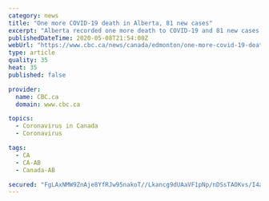 ```yaml
---
category: news
title: "One more COVID-19 death in Alberta, 81 new cases"
excerpt: "Alberta recorded one more death to COVID-19 and 81 new cases, Chief Medical Officer of Health Dr. Deena Hinshaw said Friday."
publishedDateTime: 2020-05-08T21:54:00Z
webUrl: "https://www.cbc.ca/news/canada/edmonton/one-more-covid-19-death-in-alberta-81-new-cases-1.5561570"
type: article
quality: 35
heat: 35
published: false

provider:
  name: CBC.ca
  domain: www.cbc.ca

topics:
  - Coronavirus in Canada
  - Coronavirus

tags:
  - CA
  - CA-AB
  - Canada-AB

secured: "FgLAxNMW9ZnAje8YfRJw95nakoT//Lkancg9dUAaVF1pNp/nDSsTAOKvs/I4a1EId8ogNFJJ/44ccitjgd3xBdVaDZYrjbhQTCpNptaz4MLDhZZrwqfzrdK8uNkHLe6IRaeAJiBxWcltn6o9wyQOFAbUZe3UsDROIesP6oLhKBFu/bXwK1KeRKn1mAfvQyxKLduGAFKnO/hVWwqpxg7YH1x56EsuIcOIpmBGt+7uR9QpQBreWpd0SIjRDd+LsX045VCdqMujGV9dr/Vfdpp10oh7b6IwKB0lE1IC8cTGBft1taBUrQr2HzeggS+KW1X8QHBCfqgIpLn9d+Gbo4hwxl81292ki/MxCm6q83mKs3L+cxbjjmL7BN2lfLBGVO65jD6q3l2g+BRmlDk/ZngcKwoxGOrrlgFUWecvw/DWSniYXlfPfOk00+/+ZSOuXs55/cbW63BlPcHbA/p951Lpns+g7lPtlWcDty0XEmrkL/Q=;K6hOV3mivbe4duZM7g1V5Q=="
---
```


